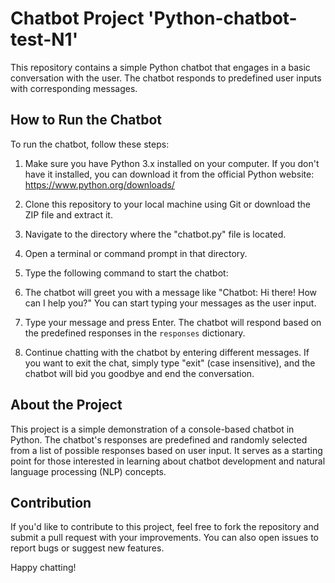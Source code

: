 # Chatbot Project 'Python-chatbot-test-N1'

This repository contains a simple Python chatbot that engages in a basic conversation with the user. The chatbot responds to predefined user inputs with corresponding messages.

## How to Run the Chatbot

To run the chatbot, follow these steps:

1. Make sure you have Python 3.x installed on your computer. If you don't have it installed, you can download it from the official Python website: https://www.python.org/downloads/

2. Clone this repository to your local machine using Git or download the ZIP file and extract it.

3. Navigate to the directory where the "chatbot.py" file is located.

4. Open a terminal or command prompt in that directory.

5. Type the following command to start the chatbot:

6. The chatbot will greet you with a message like "Chatbot: Hi there! How can I help you?" You can start typing your messages as the user input.

7. Type your message and press Enter. The chatbot will respond based on the predefined responses in the `responses` dictionary.

8. Continue chatting with the chatbot by entering different messages. If you want to exit the chat, simply type "exit" (case insensitive), and the chatbot will bid you goodbye and end the conversation.

## About the Project

This project is a simple demonstration of a console-based chatbot in Python. The chatbot's responses are predefined and randomly selected from a list of possible responses based on user input. It serves as a starting point for those interested in learning about chatbot development and natural language processing (NLP) concepts.

## Contribution

If you'd like to contribute to this project, feel free to fork the repository and submit a pull request with your improvements. You can also open issues to report bugs or suggest new features.

Happy chatting!
